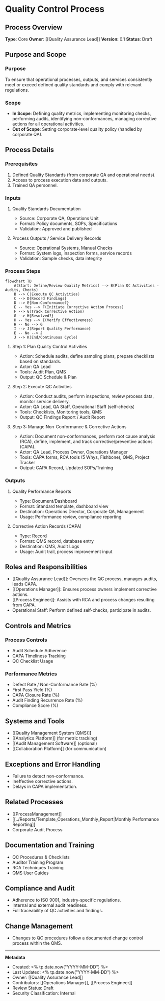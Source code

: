 # Quality Control Process

## Process Overview
**Type**: Core
**Owner**: [[Quality Assurance Lead]]
**Version**: 0.1
**Status**: Draft

## Purpose and Scope
### Purpose
To ensure that operational processes, outputs, and services consistently meet or exceed defined quality standards and comply with relevant regulations.

### Scope
- **In Scope**: Defining quality metrics, implementing monitoring checks, performing audits, identifying non-conformances, managing corrective actions for all operational activities.
- **Out of Scope**: Setting corporate-level quality policy (handled by corporate QA).

## Process Details
### Prerequisites
1. Defined Quality Standards (from corporate QA and operational needs).
2. Access to process execution data and outputs.
3. Trained QA personnel.

### Inputs
1. Quality Standards Documentation
   - Source: Corporate QA, Operations Unit
   - Format: Policy documents, SOPs, Specifications
   - Validation: Approved and published

2. Process Outputs / Service Delivery Records
   - Source: Operational Systems, Manual Checks
   - Format: System logs, inspection forms, service records
   - Validation: Sample checks, data integrity

### Process Steps
```mermaid
flowchart TD
    A(Start: Define/Review Quality Metrics) --> B(Plan QC Activities - Audits, Checks)
    B --> C(Execute QC Activities)
    C --> D{Record Findings}
    D --> E{Non-Conformance?}
    E -- Yes --> F(Initiate Corrective Action Process)
    F --> G(Track Corrective Action)
    G --> H{Resolved?}
    H -- Yes --> I(Verify Effectiveness)
    H -- No --> G
    I --> J(Report Quality Performance)
    E -- No --> J
    J --> K(End/Continuous Cycle)
```

1. Step 1: Plan Quality Control Activities
   - Action: Schedule audits, define sampling plans, prepare checklists based on standards.
   - Actor: QA Lead
   - Tools: Audit Plan, QMS
   - Output: QC Schedule & Plan

2. Step 2: Execute QC Activities
   - Action: Conduct audits, perform inspections, review process data, monitor service delivery.
   - Actor: QA Lead, QA Staff, Operational Staff (self-checks)
   - Tools: Checklists, Monitoring tools, QMS
   - Output: QC Findings Report / Audit Report

3. Step 3: Manage Non-Conformance & Corrective Actions
   - Action: Document non-conformances, perform root cause analysis (RCA), define, implement, and track corrective/preventive actions (CAPA).
   - Actor: QA Lead, Process Owner, Operations Manager
   - Tools: CAPA forms, RCA tools (5 Whys, Fishbone), QMS, Project Tracker
   - Output: CAPA Record, Updated SOPs/Training

### Outputs
1. Quality Performance Reports
   - Type: Document/Dashboard
   - Format: Standard template, dashboard view
   - Destination: Operations Director, Corporate QA, Management
   - Usage: Performance review, compliance reporting

2. Corrective Action Records (CAPA)
   - Type: Record
   - Format: QMS record, database entry
   - Destination: QMS, Audit Logs
   - Usage: Audit trail, process improvement input

## Roles and Responsibilities
- [[Quality Assurance Lead]]: Oversees the QC process, manages audits, leads CAPA.
- [[Operations Manager]]: Ensures process owners implement corrective actions.
- [[Process Engineer]]: Assists with RCA and process changes resulting from CAPA.
- Operational Staff: Perform defined self-checks, participate in audits.

## Controls and Metrics
### Process Controls
- Audit Schedule Adherence
- CAPA Timeliness Tracking
- QC Checklist Usage

### Performance Metrics
- Defect Rate / Non-Conformance Rate (%)
- First Pass Yield (%)
- CAPA Closure Rate (%)
- Audit Finding Recurrence Rate (%)
- Compliance Score (%)

## Systems and Tools
- [[Quality Management System (QMS)]]
- [[Analytics Platform]] (for metric tracking)
- [[Audit Management Software]] (optional)
- [[Collaboration Platform]] (for communication)

## Exceptions and Error Handling
- Failure to detect non-conformance.
- Ineffective corrective actions.
- Delays in CAPA implementation.

## Related Processes
- [[ProcessManagement]]
- [[../Reports/Template_Operations_Monthly_Report|Monthly Performance Reporting]]
- Corporate Audit Process

## Documentation and Training
- QC Procedures & Checklists
- Auditor Training Program
- RCA Techniques Training
- QMS User Guides

## Compliance and Audit
- Adherence to ISO 9001, industry-specific regulations.
- Internal and external audit readiness.
- Full traceability of QC activities and findings.

## Change Management
- Changes to QC procedures follow a documented change control process within the QMS.

---
**Metadata**
- Created: <% tp.date.now("YYYY-MM-DD") %>
- Last Updated: <% tp.date.now("YYYY-MM-DD") %>
- Owner: [[Quality Assurance Lead]]
- Contributors: [[Operations Manager]], [[Process Engineer]]
- Review Status: Draft
- Security Classification: Internal 